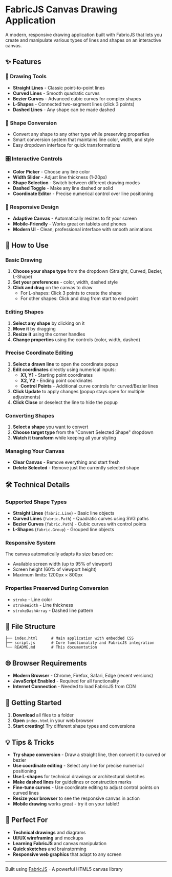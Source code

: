 # FabricJS Canvas Drawing Application

A modern, responsive drawing application built with FabricJS that lets you create and manipulate various types of lines and shapes on an interactive canvas.

## ✨ Features

### 🎨 Drawing Tools
- **Straight Lines** - Classic point-to-point lines
- **Curved Lines** - Smooth quadratic curves  
- **Bezier Curves** - Advanced cubic curves for complex shapes
- **L-Shapes** - Connected two-segment lines (click 3 points)
- **Dashed Lines** - Any shape can be made dashed

### 🔄 Shape Conversion
- Convert any shape to any other type while preserving properties
- Smart conversion system that maintains line color, width, and style
- Easy dropdown interface for quick transformations

### 🎛️ Interactive Controls
- **Color Picker** - Choose any line color
- **Width Slider** - Adjust line thickness (1-20px)
- **Shape Selection** - Switch between different drawing modes
- **Dashed Toggle** - Make any line dashed or solid
- **Coordinate Editor** - Precise numerical control over line positioning

### 📱 Responsive Design  
- **Adaptive Canvas** - Automatically resizes to fit your screen
- **Mobile-Friendly** - Works great on tablets and phones
- **Modern UI** - Clean, professional interface with smooth animations

## 🚀 How to Use

### Basic Drawing
1. **Choose your shape type** from the dropdown (Straight, Curved, Bezier, L-Shape)
2. **Set your preferences** - color, width, dashed style
3. **Click and drag** on the canvas to draw
   - For L-shapes: Click 3 points to create the shape
   - For other shapes: Click and drag from start to end point

### Editing Shapes
1. **Select any shape** by clicking on it
2. **Move it** by dragging
3. **Resize it** using the corner handles
4. **Change properties** using the controls (color, width, dashed)

### Precise Coordinate Editing
1. **Select a drawn line** to open the coordinate popup
2. **Edit coordinates** directly using numerical inputs:
   - **X1, Y1** - Starting point coordinates
   - **X2, Y2** - Ending point coordinates
   - **Control Points** - Additional curve controls for curved/Bezier lines
3. **Click Update** to apply changes (popup stays open for multiple adjustments)
4. **Click Close** or deselect the line to hide the popup

### Converting Shapes
1. **Select a shape** you want to convert
2. **Choose target type** from the "Convert Selected Shape" dropdown
3. **Watch it transform** while keeping all your styling

### Managing Your Canvas
- **Clear Canvas** - Remove everything and start fresh
- **Delete Selected** - Remove just the currently selected shape

## 🛠️ Technical Details

### Supported Shape Types
- **Straight Lines** (`fabric.Line`) - Basic line objects
- **Curved Lines** (`fabric.Path`) - Quadratic curves using SVG paths
- **Bezier Curves** (`fabric.Path`) - Cubic curves with control points  
- **L-Shapes** (`fabric.Group`) - Grouped line objects

### Responsive System
The canvas automatically adapts its size based on:
- Available screen width (up to 95% of viewport)
- Screen height (60% of viewport height)  
- Maximum limits: 1200px × 800px

### Properties Preserved During Conversion
- `stroke` - Line color
- `strokeWidth` - Line thickness
- `strokeDashArray` - Dashed line pattern

## 📁 File Structure

```
├── index.html      # Main application with embedded CSS
├── script.js       # Core functionality and FabricJS integration  
└── README.md       # This documentation
```

## 🌐 Browser Requirements

- **Modern Browser** - Chrome, Firefox, Safari, Edge (recent versions)
- **JavaScript Enabled** - Required for all functionality
- **Internet Connection** - Needed to load FabricJS from CDN

## 🎯 Getting Started

1. **Download** all files to a folder
2. **Open** `index.html` in your web browser  
3. **Start creating!** Try different shape types and conversions

## 💡 Tips & Tricks

- **Try shape conversion** - Draw a straight line, then convert it to curved or bezier
- **Use coordinate editing** - Select any line for precise numerical positioning
- **Use L-shapes** for technical drawings or architectural sketches
- **Make dashed lines** for guidelines or construction marks
- **Fine-tune curves** - Use coordinate editing to adjust control points on curved lines
- **Resize your browser** to see the responsive canvas in action
- **Mobile drawing** works great - try it on your tablet!

## 🎨 Perfect For

- **Technical drawings** and diagrams
- **UI/UX wireframing** and mockups
- **Learning FabricJS** and canvas manipulation
- **Quick sketches** and brainstorming
- **Responsive web graphics** that adapt to any screen

---

Built using [FabricJS](http://fabricjs.com/) - A powerful HTML5 canvas library 
